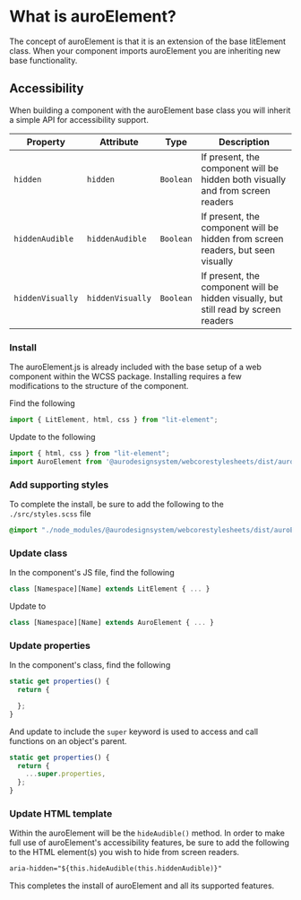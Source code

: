 # What is auroElement?

The concept of auroElement is that it is an extension of the base litElement class. When your component imports auroElement you are inheriting new base functionality.

## Accessibility

When building a component with the auroElement base class you will inherit a simple API for accessibility support.

| Property         | Attribute        | Type      | Description                                      |
|------------------|------------------|-----------|--------------------------------------------------|
| `hidden`         | `hidden`         | `Boolean` | If present, the component will be hidden both visually and from screen readers |
| `hiddenAudible`  | `hiddenAudible`  | `Boolean` | If present, the component will be hidden from screen readers, but seen visually |
| `hiddenVisually` | `hiddenVisually` | `Boolean` | If present, the component will be hidden visually, but still read by screen readers |

### Install

The auroElement.js is already included with the base setup of a web component within the WCSS package. Installing requires a few modifications to the structure of the component.

Find the following

```js
import { LitElement, html, css } from "lit-element";
```

Update to the following

```js
import { html, css } from "lit-element";
import AuroElement from '@aurodesignsystem/webcorestylesheets/dist/auroElement/auroElement';
```

### Add supporting styles

To complete the install, be sure to add the following to the `./src/styles.scss` file

```scss
@import "./node_modules/@aurodesignsystem/webcorestylesheets/dist/auroElement/auroElement";
```

### Update class

In the component's JS file, find the following

```js
class [Namespace][Name] extends LitElement { ... }
```

Update to

```js
class [Namespace][Name] extends AuroElement { ... }
```

### Update properties

In the component's class, find the following

```js
static get properties() {
  return {

  };
}
```

And update to include the `super` keyword is used to access and call functions on an object's parent.

```js
static get properties() {
  return {
    ...super.properties,
  };
}
```

### Update HTML template

Within the auroElement will be the `hideAudible()` method. In order to make full use of auroElement's accessibility features, be sure to add the following to the HTML element(s) you wish to hide from screen readers.

```html
aria-hidden="${this.hideAudible(this.hiddenAudible)}"
```

This completes the install of auroElement and all its supported features.
